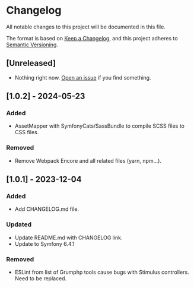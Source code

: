 # Changelog

All notable changes to this project will be documented in this file.

The format is based on [Keep a Changelog](https://keepachangelog.com/en/1.1.0/),
and this project adheres to [Semantic Versioning](https://semver.org/spec/v2.0.0.html).

## [Unreleased]

- Nothing right now. [Open an issue](https://github.com/WildCodeSchool/symfony-projet3-starter-kit/issues) if you find something.

## [1.0.2] - 2024-05-23

### Added
- AssetMapper with SymfonyCats/SassBundle to compile SCSS files to CSS files.

### Removed
- Remove Webpack Encore and all related files (yarn, npm…).

## [1.0.1] - 2023-12-04

### Added
- Add CHANGELOG.md file.

### Updated
- Update README.md with CHANGELOG link.
- Update to Symfony 6.4.1 

### Removed
- ESLint from list of Grumphp tools cause bugs with Stimulus controllers. Need to be replaced.
